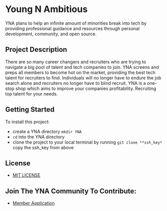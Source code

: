 # Young N Ambitious #
YNA plans to help an infinite amount of minorities break into tech by providing professional guidance and resources through personal development, community, and open source. 

## Project Description ##
There are so many career changers and recruiters who are trying to navigate a big pool of talent and tech companies to join. YNA screens and preps all members to become hot on the market, providing the best tech talent for recruiters to find. Individuals will no longer have to endure the job search alone and recruiters no longer have to blind recruit. YNA is a one-stop shop which aims to improve your companies profitability. Recruiting top talent for your needs.

## Getting Started ##
To install this project: 
* create a YNA directory `mkdir YNA`
* `cd` into the YNA directory 
* clone the project to your local terminal by running `git clone **ssh_key*` copy the ssh_key from above

## License ##
* [MIT LICENSE](https://opensource.org/licenses/MIT)

## Join The YNA Community To Contribute: ##
* [Member Application](https://docs.google.com/forms/d/e/1FAIpQLSfEHpF9H3U9yCzmUPEiac637mECOzXAqrr9AXuxuz48KUd1pQ/viewform)


